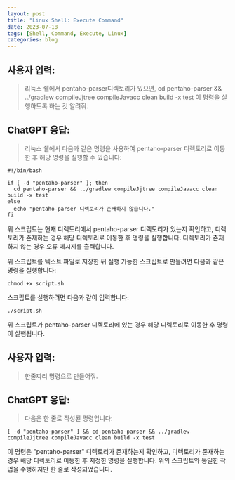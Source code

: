 ```yaml
---
layout: post
title: "Linux Shell: Execute Command"
date: 2023-07-18
tags: [Shell, Command, Execute, Linux]
categories: blog
---
```


## 사용자 입력:
> 리눅스 쉘에서 pentaho-parser디렉토리가 있으면, cd pentaho-parser  && ../gradlew compileJjtree compileJavacc clean build -x test 이 명령을 실행하도록 하는 것 알려줘.

## ChatGPT 응답:
> 리눅스 쉘에서 다음과 같은 명령을 사용하여 pentaho-parser 디렉토리로 이동한 후 해당 명령을 실행할 수 있습니다:

```shell
#!/bin/bash

if [ -d "pentaho-parser" ]; then
  cd pentaho-parser && ../gradlew compileJjtree compileJavacc clean build -x test
else
  echo "pentaho-parser 디렉토리가 존재하지 않습니다."
fi
```

위 스크립트는 현재 디렉토리에서 pentaho-parser 디렉토리가 있는지 확인하고, 디렉토리가 존재하는 경우 해당 디렉토리로 이동한 후 명령을 실행합니다. 디렉토리가 존재하지 않는 경우 오류 메시지를 출력합니다.

위 스크립트를 텍스트 파일로 저장한 뒤 실행 가능한 스크립트로 만들려면 다음과 같은 명령을 실행합니다:

```shell
chmod +x script.sh
```

스크립트를 실행하려면 다음과 같이 입력합니다:

```shell
./script.sh
```

위 스크립트가 pentaho-parser 디렉토리에 있는 경우 해당 디렉토리로 이동한 후 명령이 실행됩니다.

## 사용자 입력:
> 한줄짜리 명령으로 만들어줘.

## ChatGPT 응답:
> 다음은 한 줄로 작성된 명령입니다:

```shell
[ -d "pentaho-parser" ] && cd pentaho-parser && ../gradlew compileJjtree compileJavacc clean build -x test
```

이 명령은 "pentaho-parser" 디렉토리가 존재하는지 확인하고, 디렉토리가 존재하는 경우 해당 디렉토리로 이동한 후 지정한 명령을 실행합니다. 위의 스크립트와 동일한 작업을 수행하지만 한 줄로 작성되었습니다.

